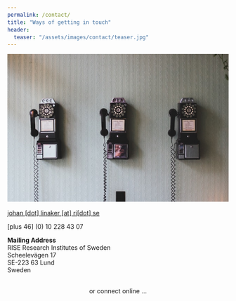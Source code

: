 ```yaml
---
permalink: /contact/
title: "Ways of getting in touch"
header:
  teaser: "/assets/images/contact/teaser.jpg"
---
```



<div class="thumbnail-container">
<img src="/assets/images/contact/teaser.jpg" alt="https://unsplash.com/photos/flat-screen-tv-0bTdk1u42KY"></div>

<p><span><i class="fa fa-envelope"></i><a href="mailto:johan [dot] linaker [at] ri[dot] se" target="_blank"> johan [dot] linaker [at] ri[dot] se</a></span></p>

<p><span><i class="fa fa-phone"></i> [plus 46] (0) 10 228 43 07</span></p>

<p><span><b>Mailing Address</b><br />
RISE Research Institutes of Sweden<br />
Scheelevägen 17<br />
SE-223 63 Lund<br />
Sweden<br />
</span></p>

<div class="d-block d-sm-none" style="text-align: center;"><br />
  or connect online ... <br />
</div>
